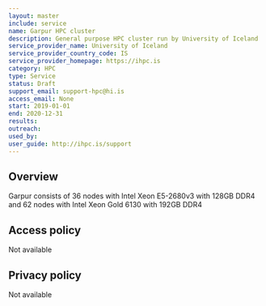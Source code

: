 ```yaml
---
layout: master
include: service
name: Garpur HPC cluster
description: General purpose HPC cluster run by University of Iceland
service_provider_name: University of Iceland
service_provider_country_code: IS
service_provider_homepage: https://ihpc.is
category: HPC
type: Service
status: Draft
support_email: support-hpc@hi.is
access_email: None
start: 2019-01-01
end: 2020-12-31
results:
outreach:
used_by: 
user_guide: http://ihpc.is/support
---
```

<h2>Overview</h2> Garpur consists of 36 nodes with Intel Xeon E5-2680v3 with 128GB DDR4 and 62 nodes with Intel Xeon Gold 6130 with 192GB DDR4

## Access policy
Not available

## Privacy policy
Not available
